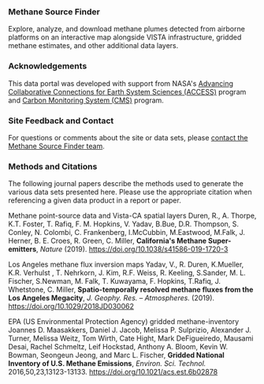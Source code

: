 ### Methane Source Finder

Explore, analyze, and download methane plumes detected from airborne platforms on an interactive map alongside VISTA infrastructure, gridded methane estimates, and other additional data layers.

### Acknowledgements
This data portal was developed with support from NASA's [Advancing Collaborative Connections for Earth System Sciences (ACCESS)](https://earthdata.nasa.gov/community/community-data-system-programs/access-projects) program and [Carbon Monitoring System (CMS)](https://carbon.nasa.gov/) program.

### Site Feedback and Contact
For questions or comments about the site or data sets, please [contact the Methane Source Finder team](mailto:msf@jpl.nasa.gov).

### Methods and Citations
The following journal papers describe the methods used to generate the various data sets presented here. Please use the appropriate citation when referencing a given data product in a report or paper.

Methane point-source data and Vista-CA spatial layers
Duren, R., A. Thorpe, K.T. Foster, T. Rafiq, F. M. Hopkins, V. Yadav, B.Bue, D.R. Thompson, S. Conley, N. Colombi, C. Frankenberg, I.McCubbin, M.Eastwood, M.Falk, J. Herner, B. E. Croes, R. Green, C. Miller, **California's Methane Super-emitters**, *Nature* (2019). https://doi.org/10.1038/s41586-019-1720-3

Los Angeles methane flux inversion maps
Yadav, V., R. Duren, K.Mueller, K.R. Verhulst , T. Nehrkorn, J. Kim, R.F. Weiss, R. Keeling, S.Sander, M. L. Fischer, S.Newman, M. Falk, T. Kuwayama, F. Hopkins, T.Rafiq, J. Whetstone, C. Miller, **Spatio-temporally resolved methane fluxes from the Los Angeles Megacity**, *J. Geophy. Res. – Atmospheres.* (2019). https://doi.org/10.1029/2018JD030062

EPA (US Environmental Protection Agency) gridded methane-inventory
Joannes D. Maasakkers, Daniel J. Jacob, Melissa P. Sulprizio, Alexander J. Turner, Melissa Weitz, Tom Wirth, Cate Hight, Mark DeFigueiredo, Mausami Desai, Rachel Schmeltz, Leif Hockstad, Anthony A. Bloom, Kevin W. Bowman, Seongeun Jeong, and Marc L. Fischer, **Gridded National Inventory of U.S. Methane Emissions**, *Environ. Sci. Technol.* 2016,50,23,13123-13133. https://doi.org/10.1021/acs.est.6b02878



